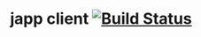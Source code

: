 japp client [![Build Status](https://travis-ci.org/Deividy/japp.png?branch=master)](https://travis-ci.org/Deividy/japp)
===============
